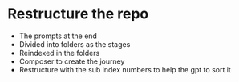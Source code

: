 # Restructure the repo

- The prompts at the end
- Divided into folders as the stages
- Reindexed in the folders
- Composer to create the journey
- Restructure with the sub index numbers to help the gpt to sort it